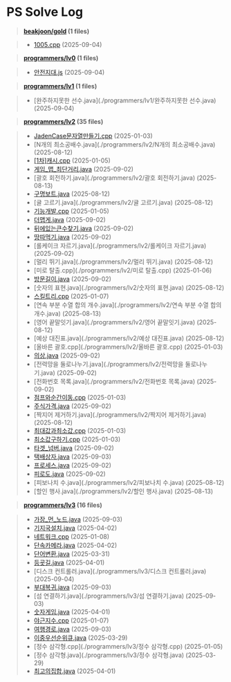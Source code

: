 # PS Solve Log


> **[beakjoon/gold](./beakjoon/gold) (1 files)**

> - [1005.cpp](./beakjoon/gold/1005.cpp) (2025-09-04)


> **[programmers/lv0](./programmers/lv0) (1 files)**

> - [안전지대.js](./programmers/lv0/안전지대.js) (2025-09-04)


> **[programmers/lv1](./programmers/lv1) (1 files)**

> - [완주하지못한 선수.java](./programmers/lv1/완주하지못한 선수.java) (2025-09-04)


> **[programmers/lv2](./programmers/lv2) (35 files)**

> - [JadenCase문자열만들기.cpp](./programmers/lv2/JadenCase문자열만들기.cpp) (2025-01-03)
> - [N개의 최소공배수.java](./programmers/lv2/N개의 최소공배수.java) (2025-08-12)
> - [[1차]캐시.cpp](./programmers/lv2/[1차]캐시.cpp) (2025-01-05)
> - [게임_맵_최단거리.java](./programmers/lv2/게임_맵_최단거리.java) (2025-09-02)
> - [괄호 회전하기.java](./programmers/lv2/괄호 회전하기.java) (2025-08-13)
> - [구명보트.java](./programmers/lv2/구명보트.java) (2025-08-12)
> - [귤 고르기.java](./programmers/lv2/귤 고르기.java) (2025-08-12)
> - [기능개발.cpp](./programmers/lv2/기능개발.cpp) (2025-01-05)
> - [더맵게.java](./programmers/lv2/더맵게.java) (2025-09-02)
> - [뒤에있는큰수찾기.java](./programmers/lv2/뒤에있는큰수찾기.java) (2025-09-02)
> - [땅따먹기.java](./programmers/lv2/땅따먹기.java) (2025-09-02)
> - [롤케이크 자르기.java](./programmers/lv2/롤케이크 자르기.java) (2025-09-02)
> - [멀리 뛰기.java](./programmers/lv2/멀리 뛰기.java) (2025-08-12)
> - [미로 탈출.cpp](./programmers/lv2/미로 탈출.cpp) (2025-01-06)
> - [방문길이.java](./programmers/lv2/방문길이.java) (2025-09-02)
> - [숫자의 표현.java](./programmers/lv2/숫자의 표현.java) (2025-08-12)
> - [스킬트리.cpp](./programmers/lv2/스킬트리.cpp) (2025-01-07)
> - [연속 부분 수열 합의 개수.java](./programmers/lv2/연속 부분 수열 합의 개수.java) (2025-08-13)
> - [영어 끝말잇기.java](./programmers/lv2/영어 끝말잇기.java) (2025-08-12)
> - [예상 대진표.java](./programmers/lv2/예상 대진표.java) (2025-08-12)
> - [올바른 괄호.cpp](./programmers/lv2/올바른 괄호.cpp) (2025-01-03)
> - [의상.java](./programmers/lv2/의상.java) (2025-09-02)
> - [전력망을 둘로나누기.java](./programmers/lv2/전력망을 둘로나누기.java) (2025-09-02)
> - [전화번호 목록.java](./programmers/lv2/전화번호 목록.java) (2025-09-02)
> - [점프와순간이동.cpp](./programmers/lv2/점프와순간이동.cpp) (2025-01-03)
> - [주식가격.java](./programmers/lv2/주식가격.java) (2025-09-02)
> - [짝지어 제거하기.java](./programmers/lv2/짝지어 제거하기.java) (2025-08-12)
> - [최대값과최소값.cpp](./programmers/lv2/최대값과최소값.cpp) (2025-01-03)
> - [최소값구하기.cpp](./programmers/lv2/최소값구하기.cpp) (2025-01-03)
> - [타겟_넘버.java](./programmers/lv2/타겟_넘버.java) (2025-09-02)
> - [택배상자.java](./programmers/lv2/택배상자.java) (2025-09-03)
> - [프로세스.java](./programmers/lv2/프로세스.java) (2025-09-02)
> - [피로도.java](./programmers/lv2/피로도.java) (2025-09-02)
> - [피보나치 수.java](./programmers/lv2/피보나치 수.java) (2025-08-12)
> - [할인 행사.java](./programmers/lv2/할인 행사.java) (2025-08-13)


> **[programmers/lv3](./programmers/lv3) (16 files)**

> - [가장_먼_노드.java](./programmers/lv3/가장_먼_노드.java) (2025-09-03)
> - [기지국설치.java](./programmers/lv3/기지국설치.java) (2025-04-02)
> - [네트워크.cpp](./programmers/lv3/네트워크.cpp) (2025-01-08)
> - [단속카메라.java](./programmers/lv3/단속카메라.java) (2025-04-02)
> - [단어변환.java](./programmers/lv3/단어변환.java) (2025-03-31)
> - [등굣길.java](./programmers/lv3/등굣길.java) (2025-04-01)
> - [디스크 컨트롤러.java](./programmers/lv3/디스크 컨트롤러.java) (2025-09-04)
> - [부대복귀.java](./programmers/lv3/부대복귀.java) (2025-09-03)
> - [섬 연결하기.java](./programmers/lv3/섬 연결하기.java) (2025-09-03)
> - [숫자게임.java](./programmers/lv3/숫자게임.java) (2025-04-01)
> - [야근지수.cpp](./programmers/lv3/야근지수.cpp) (2025-01-07)
> - [여행경로.java](./programmers/lv3/여행경로.java) (2025-09-03)
> - [이중우선순위큐.java](./programmers/lv3/이중우선순위큐.java) (2025-03-29)
> - [정수 삼각형.cpp](./programmers/lv3/정수 삼각형.cpp) (2025-01-05)
> - [정수 삼각형.java](./programmers/lv3/정수 삼각형.java) (2025-03-29)
> - [최고의집합.java](./programmers/lv3/최고의집합.java) (2025-04-01)

